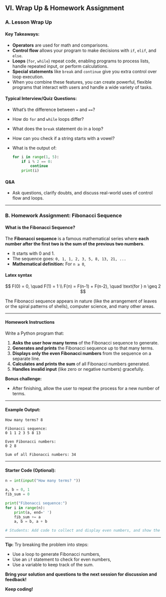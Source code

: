 
## **VI. Wrap Up & Homework Assignment**

### **A. Lesson Wrap Up**

#### **Key Takeaways:**

* **Operators** are used for math and comparisons.
* **Control flow** allows your program to make decisions with `if`, `elif`, and `else`.
* **Loops** (`for`, `while`) repeat code, enabling programs to process lists, handle repeated input, or perform calculations.
* **Special statements** like `break` and `continue` give you extra control over loop execution.
* When you combine these features, you can create powerful, flexible programs that interact with users and handle a wide variety of tasks.

#### **Typical Interview/Quiz Questions:**

* What’s the difference between `=` and `==`?
* How do `for` and `while` loops differ?
* What does the `break` statement do in a loop?
* How can you check if a string starts with a vowel?
* What is the output of:

  ```python
  for i in range(1, 5):
      if i % 2 == 0:
          continue
      print(i)
  ```

#### **Q\&A**

* Ask questions, clarify doubts, and discuss real-world uses of control flow and loops.

---

### **B. Homework Assignment: Fibonacci Sequence**

#### **What is the Fibonacci Sequence?**

The **Fibonacci sequence** is a famous mathematical series where **each number after the first two is the sum of the previous two numbers**.

* It starts with 0 and 1.
* The sequence goes:
  `0, 1, 1, 2, 3, 5, 8, 13, 21, ...`
* **Mathematical definition:**
  For `n ≥ 0`,

#### Latex syntax
  $$
  F(0) = 0, \quad F(1) = 1 \\
  F(n) = F(n-1) + F(n-2), \quad \text{for } n \geq 2
  $$

The Fibonacci sequence appears in nature (like the arrangement of leaves or the spiral patterns of shells), computer science, and many other areas.

---

#### **Homework Instructions**

Write a Python program that:

1. **Asks the user how many terms** of the Fibonacci sequence to generate.
2. **Generates and prints** the Fibonacci sequence up to that many terms.
3. **Displays only the even Fibonacci numbers** from the sequence on a separate line.
4. **Calculates and prints the sum** of all Fibonacci numbers generated.
5. **Handles invalid input** (like zero or negative numbers) gracefully.

**Bonus challenge:**

* After finishing, allow the user to repeat the process for a new number of terms.

---

#### **Example Output:**

```
How many terms? 8

Fibonacci sequence:
0 1 1 2 3 5 8 13

Even Fibonacci numbers:
0 2 8

Sum of all Fibonacci numbers: 34
```

---

#### **Starter Code (Optional):**

```python
n = int(input("How many terms? "))

a, b = 0, 1
fib_sum = 0

print("Fibonacci sequence:")
for i in range(n):
    print(a, end=' ')
    fib_sum += a
    a, b = b, a + b

# Students: Add code to collect and display even numbers, and show the sum at the end.
```

---

**Tip:**
Try breaking the problem into steps:

* Use a loop to generate Fibonacci numbers,
* Use an `if` statement to check for even numbers,
* Use a variable to keep track of the sum.

**Bring your solution and questions to the next session for discussion and feedback!**


**Keep coding!**
